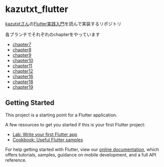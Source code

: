 # kazutxt_flutter

[kazutxtさん](https://zenn.dev/kazutxt/)の[Flutter実践入門](https://zenn.dev/kazutxt/books/flutter_practice_introduction)を読んで実装するリポジトリ

各ブランチでそれぞれのchapterをやっています

- [chapter7](https://github.com/organic-nailer/kazutxt_flutter/tree/chapter7)
- [chapter8](https://github.com/organic-nailer/kazutxt_flutter/tree/chapter8)
- [chapter9](https://github.com/organic-nailer/kazutxt_flutter/tree/chapter9)
- [chapter10](https://github.com/organic-nailer/kazutxt_flutter/tree/chapter10)
- [chapter11](https://github.com/organic-nailer/kazutxt_flutter/tree/chapter11)
- [chapter12](https://github.com/organic-nailer/kazutxt_flutter/tree/chapter12)
- [chapter16](https://github.com/organic-nailer/kazutxt_flutter/tree/chapter16)
- [chapter18](https://github.com/organic-nailer/kazutxt_flutter/tree/chapter18)
- [chapter19](https://github.com/organic-nailer/kazutxt_flutter/tree/chapter19)

## Getting Started

This project is a starting point for a Flutter application.

A few resources to get you started if this is your first Flutter project:

- [Lab: Write your first Flutter app](https://flutter.dev/docs/get-started/codelab)
- [Cookbook: Useful Flutter samples](https://flutter.dev/docs/cookbook)

For help getting started with Flutter, view our
[online documentation](https://flutter.dev/docs), which offers tutorials,
samples, guidance on mobile development, and a full API reference.

